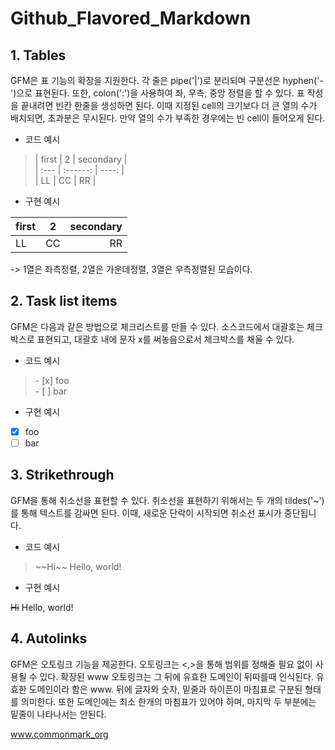 # Github_Flavored_Markdown

## **1. Tables**

GFM은 표 기능의 확장을 지원한다. 각 줄은 pipe('|')로 분리되며 구분선은 hyphen('-')으로 표현된다. 또한, colon(':')을 사용하여 좌, 우측, 중앙 정렬을 할 수 있다. 표 작성을 끝내려면 빈칸 한줄을 생성하면 된다. 이때 지정된 cell의 크기보다 더 큰 열의 수가 배치되면, 초과분은 무시된다. 만약 열의 수가 부족한 경우에는 빈 cell이 들어오게 된다.

- 코드 예시

> | first | 2 | secondary |  
 | :--- | :------: | ----: |  
 | LL | CC | RR |  

- 구현 예시

| first | 2 | secondary |
| :--- | :------: | ----: |
| LL | CC | RR |

-> 1열은 좌측정렬, 2열은 가운데정렬, 3열은 우측정렬된 모습이다.

## **2. Task list items**

GFM은 다음과 같은 방법으로 체크리스트를 만들 수 있다. 소스코드에서 대괄호는 체크박스로 표현되고, 대괄호 내에 문자 x를 써놓음으로서 체크박스를 채울 수 있다. 

- 코드 예시

> \- \[x] foo  
> \- \[ ] bar

- 구현 예시

- [x] foo
- [ ] bar

## **3. Strikethrough**

GFM을 통해 취소선을 표현할 수 있다. 취소선을 표현하기 위해서는 두 개의 tildes('~')를 통해 텍스트를 감싸면 된다. 이때, 새로운 단락이 시작되면 취소선 표시가 중단됩니다.

- 코드 예시

> \~\~Hi\~\~ Hello, world!

 
- 구현 예시

~~Hi~~ Hello, world!

## **4. Autolinks**

GFM은 오토링크 기능을 제공한다. 오토링크는 <,>을 통해 범위를 정해줄 필요 없이 사용될 수 있다. 확장된 www 오토링크는 그 뒤에 유효한 도메인이 뒤따를때 인식된다. 유효한 도메인이라 함은 www. 뒤에 글자와 숫자, 밑줄과 하이픈이 마침표로 구분된 형태를 의미한다. 또한 도메인에는 최소 한개의 마침표가 있어야 하며, 마지막 두 부분에는 밑줄이 나타나서는 안된다.

www.commonmark_org
